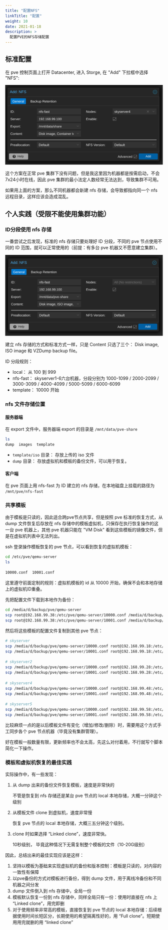 ```yaml
---
title: "配置NFS"
linkTitle: "配置"
weight: 10
date: 2021-01-18
description: >
  配置PVE的NFS存储配置
---
```




## 标准配置

在 pve 控制页面上打开 Datacenter, 进入 Storge, 在 "Add" 下拉框中选择 "NFS": 

![add](images/add.png)

这个方案在正常 pve 集群下没有问题，但是我这里因为机器都是按需启动，不会7x24小时在线，因此 pve 集群的最小法定人数经常无法达到，导致集群不可用。

如果用上面的方案，那么不同机器都会新建 nfs 存储，会导致都指向同一个 nfs 远程目录，这样应该会造成混乱。

## 个人实践（受限不能使用集群功能）

### ID分段使用 nfs 存储

一番尝试之后发现，标准的 nfs 存储只要处理好 ID 分段，不同的 pve 节点使用不同的 ID 范围，就可以正常使用的（前提：有多台 pve 机器又不愿意建立集群）。

![add-nfs](images/add-nfs.png)

建立 nfs 存储的方式和标准方式一样，只是 Content 只选了三个： Disk image, ISO image 和 VZDump backup file。

ID 分段规则：

- local： 从 100 到 999
- nfs-fast： skyserver1-6六台机器，分段分别为 1000-1099 / 2000-2099 / 3000-3099 / 4000-4099 / 5000-5099 / 6000-6099
- template： 10000 开始

### nfs 文件存储位置

#### 服务器端

在 export 文件中，服务器端 export 的目录是 `/mnt/data/pve-share`

```bash
ls
dump  images  template
```

- `template/iso` 目录： 存放上传的 iso 文件
- `dump` 目录： 存放虚拟机和模板的备份文件，可以用于恢复。

#### 客户端

在 pve 页面上用 nfs-fast 为 ID 建立的 nfs 存储，在本地磁盘上挂载的路径为 `/mnt/pve/nfs-fast`

### 共享模板

由于模板是只读的，因此适合跨pve节点共享，但是按照 pve 标准的恢复方式，从 dump 文件恢复后存放在 nfs 存储中的模板虚拟机，只保存在执行恢复操作的这一台 pve 机器上，其他 pve 机器只能在 "VM Disk" 看到这些模板的镜像文件，但是在虚拟机列表中无法列出。

 ssh 登录操作模板恢复的 pve 节点，可以看到恢复的虚拟机模板：

```bash
cd /etc/pve/qemu-server
ls

10000.conf  10001.conf
```

这里遵守前面定制的规则：虚拟机模板的 id 从 10000 开始，确保不会和本地存储上的虚拟机ID重叠。

先把配置文件下载到本地作为备份：

```bash
cd /media/d/backup/pve/qemu-server
scp root@192.168.99.38:/etc/pve/qemu-server/10000.conf /media/d/backup/pve/qemu-server/
scp root@192.168.99.38:/etc/pve/qemu-server/10001.conf /media/d/backup/pve/qemu-server/
```

然后将这些模板的配置文件复制到其他 pve 节点：

```bash
# skyserver
scp /media/d/backup/pve/qemu-server/10000.conf root@192.168.99.18:/etc/pve/qemu-server
scp /media/d/backup/pve/qemu-server/10001.conf root@192.168.99.18:/etc/pve/qemu-server

# skyserver2
scp /media/d/backup/pve/qemu-server/10000.conf root@192.168.99.28:/etc/pve/qemu-server
scp /media/d/backup/pve/qemu-server/10001.conf root@192.168.99.28:/etc/pve/qemu-server

# skyserver4
scp /media/d/backup/pve/qemu-server/10000.conf root@192.168.99.48:/etc/pve/qemu-server
scp /media/d/backup/pve/qemu-server/10001.conf root@192.168.99.48:/etc/pve/qemu-server

# skyserver5
scp /media/d/backup/pve/qemu-server/10000.conf root@192.168.99.58:/etc/pve/qemu-server
scp /media/d/backup/pve/qemu-server/10001.conf root@192.168.99.58:/etc/pve/qemu-server
```

比较麻烦一点的是以后模板文件有变化（增加/修改/删除）时，需要用这个方式手工同步各个 pve 节点机器（毕竟没有集群管理）。

好在模板一般数量有限，更新频率也不会太高，先这么对付着用，不行就写个脚本简化一下操作。

### 模板和虚拟机恢复的最佳实践

实际操作中，有一些发现：

1. 从 dump 出来的备份文件恢复模板，速度是非常快的

   不管是恢复到 nfs 存储还是某台 pve 节点的 local 本地存储，大概一分钟这个级别

2. 从模板文件 clone 到虚拟机，速度非常慢

   恢复 pve 节点的 local 本地存储，大概三五分钟这个级别。

3. clone 时如果选择 “Linked clone”，速度非常快。

   10秒级别， 毕竟这种情况下无需复制整个模板的文件（10-20G级别）

因此，总结出来的最佳实现应该是这样：

1. 坚持以模板为基础来实现虚拟机的备份和版本控制：模板是只读的，对内容的一致性有保障
2. 以pve备份的方式对模板进行备份，得到 dump 文件，用于离线冷备份和不同机器之间分发
3. dump 文件倒入到 nfs 存储中，全局一份
4. 模板默认恢复一份到 nfs 存储中，同样全局只有一份：使用时直接在 nfs 上 “Linked clone”，用完即删
5. 对于使用频率非常高的模板，直接恢复到 pve 节点的 local 本地存储：后续根据使用时间长短区分，长期使用的希望隔离性好的，用 “Full clone”。短期使用用完就删的用 “linked clone”



